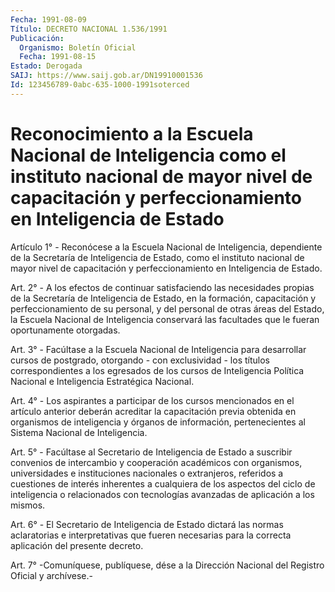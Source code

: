 ```yaml
---
Fecha: 1991-08-09
Título: DECRETO NACIONAL 1.536/1991
Publicación:
  Organismo: Boletín Oficial
  Fecha: 1991-08-15
Estado: Derogada
SAIJ: https://www.saij.gob.ar/DN19910001536
Id: 123456789-0abc-635-1000-1991soterced
---
```

# Reconocimiento a la Escuela Nacional de Inteligencia como el instituto nacional de mayor nivel de capacitación y perfeccionamiento en Inteligencia de Estado

<a id="1"></a>
Artículo 1° - Reconócese a la Escuela Nacional de Inteligencia, dependiente de la Secretaría de Inteligencia de Estado, como el instituto nacional de mayor nivel de capacitación y perfeccionamiento en Inteligencia de Estado.

<a id="2"></a>
Art. 2° - A los efectos de continuar satisfaciendo las necesidades propias de la Secretaría de Inteligencia de Estado, en la formación, capacitación y perfeccionamiento de su personal, y del personal de otras áreas del Estado, la Escuela Nacional de Inteligencia conservará las facultades que le fueran oportunamente otorgadas.

<a id="3"></a>
Art. 3° - Facúltase a la Escuela Nacional de Inteligencia para desarrollar cursos de postgrado, otorgando - con exclusividad - los títulos correspondientes a los egresados de los cursos de Inteligencia Política Nacional e Inteligencia Estratégica Nacional.

<a id="4"></a>
Art. 4° - Los aspirantes a participar de los cursos mencionados en el artículo anterior deberán acreditar la capacitación previa obtenida en organismos de inteligencia y órganos de información, pertenecientes al Sistema Nacional de Inteligencia.

<a id="5"></a>
Art. 5° - Facúltase al Secretario de Inteligencia de Estado a suscribir convenios de intercambio y cooperación académicos con organismos, universidades e instituciones nacionales o extranjeros, referidos a cuestiones de interés inherentes a cualquiera de los aspectos del ciclo de inteligencia o relacionados con tecnologías avanzadas de aplicación a los mismos.

<a id="6"></a>
Art. 6° - El Secretario de Inteligencia de Estado dictará las normas aclaratorias e interpretativas que fueren necesarias para la correcta aplicación del presente decreto.

<a id="7"></a>
Art. 7° -Comuníquese, publíquese, dése a la Dirección Nacional del Registro Oficial y archívese.-
